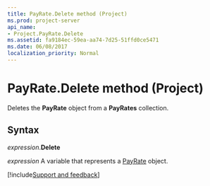 ```yaml
---
title: PayRate.Delete method (Project)
ms.prod: project-server
api_name:
- Project.PayRate.Delete
ms.assetid: fa9184ec-59ea-aa74-7d25-51ffd0ce5471
ms.date: 06/08/2017
localization_priority: Normal
---
```



# PayRate.Delete method (Project)

Deletes the  **PayRate** object from a **PayRates** collection.


## Syntax

_expression_.**Delete**

_expression_ A variable that represents a [PayRate](./Project.PayRate.md) object.

[!include[Support and feedback](~/includes/feedback-boilerplate.md)]